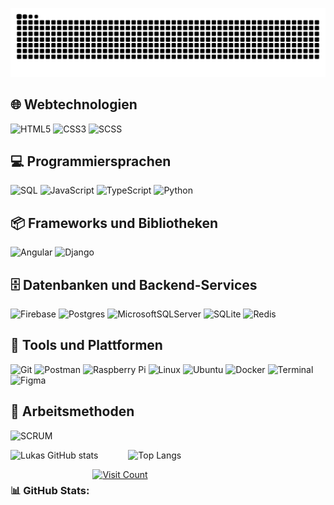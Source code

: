 ![GitHub Snake animation](https://raw.githubusercontent.com/LukasNolting/snk/output/github-contribution-grid-snake-dark.svg)

## 🌐 Webtechnologien  
![HTML5](https://img.shields.io/badge/html5-%23E34F26.svg?style=for-the-badge&logo=html5&logoColor=white) 
![CSS3](https://img.shields.io/badge/css3-%231572B6.svg?style=for-the-badge&logo=css3&logoColor=white) 
![SCSS](https://img.shields.io/badge/SCSS-%23CC6699.svg?style=for-the-badge&logo=sass&logoColor=white)


## 💻 Programmiersprachen  
![SQL](https://img.shields.io/badge/sql-%2307405e.svg?style=for-the-badge&logo=sqlite&logoColor=white) 
![JavaScript](https://img.shields.io/badge/javascript-%23323330.svg?style=for-the-badge&logo=javascript&logoColor=%23F7DF1E) 
![TypeScript](https://img.shields.io/badge/typescript-%23007ACC.svg?style=for-the-badge&logo=typescript&logoColor=white) 
![Python](https://img.shields.io/badge/python-3670A0?style=for-the-badge&logo=python&logoColor=ffdd54) 

## 📦 Frameworks und Bibliotheken  
![Angular](https://img.shields.io/badge/angular-%23DD0031.svg?style=for-the-badge&logo=angular&logoColor=white) 
![Django](https://img.shields.io/badge/django-%23092E20.svg?style=for-the-badge&logo=django&logoColor=white) 

## 🗄️ Datenbanken und Backend-Services  
![Firebase](https://img.shields.io/badge/firebase-a08021?style=for-the-badge&logo=firebase&logoColor=ffcd34) 
![Postgres](https://img.shields.io/badge/postgres-%23316192.svg?style=for-the-badge&logo=postgresql&logoColor=white) 
![MicrosoftSQLServer](https://img.shields.io/badge/Microsoft%20SQL%20Server-CC2927?style=for-the-badge&logo=microsoft%20sql%20server&logoColor=white) 
![SQLite](https://img.shields.io/badge/sqlite-%2307405e.svg?style=for-the-badge&logo=sqlite&logoColor=white) 
![Redis](https://img.shields.io/badge/Redis-%23DC382D.svg?style=for-the-badge&logo=redis&logoColor=white) 

## 🔧 Tools und Plattformen  
![Git](https://img.shields.io/badge/git-%23F05033.svg?style=for-the-badge&logo=git&logoColor=white) 
![Postman](https://img.shields.io/badge/Postman-FF6C37?style=for-the-badge&logo=postman&logoColor=white) 
![Raspberry Pi](https://img.shields.io/badge/-Raspberry_Pi-C51A4A?style=for-the-badge&logo=Raspberry-Pi) 
![Linux](https://img.shields.io/badge/Linux-FCC624?style=for-the-badge&logo=linux&logoColor=black) 
![Ubuntu](https://img.shields.io/badge/Ubuntu-E95420?style=for-the-badge&logo=ubuntu&logoColor=white)
![Docker](https://img.shields.io/badge/Docker-%230db7ed.svg?style=for-the-badge&logo=docker&logoColor=white) 
![Terminal](https://img.shields.io/badge/Terminal-%23000000.svg?style=for-the-badge&logo=gnometerminal&logoColor=white) 
![Figma](https://img.shields.io/badge/Figma-F24E1E?style=for-the-badge&logo=figma&logoColor=white) 

## 🚀 Arbeitsmethoden  
![SCRUM](https://img.shields.io/badge/SCRUM-%230C4A33.svg?style=for-the-badge&logo=agile&logoColor=white) 
 
![Lukas GitHub stats](https://github-readme-stats.vercel.app/api?username=LukasNolting&show_icons=true&theme=dark&locale=en)  <img width="40" />  ![Top Langs](https://github-readme-stats.vercel.app/api/top-langs?username=LukasNolting&show_icons=true&theme=dark&locale=en&layout=compact) 

<div style="display: flex; gap: 5px;">
   <h3>📊 GitHub Stats:</h3><a href=""><img src="https://visitcount.itsvg.in/api?id=LukasNolting&icon=2&color=4" alt="Visit Count"/></a>
</div>
